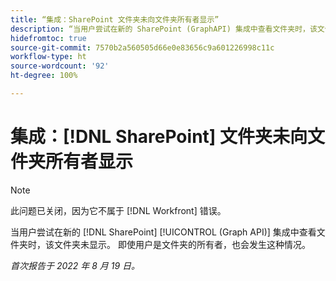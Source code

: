 ```yaml
---
title: “集成：SharePoint 文件夹未向文件夹所有者显示”
description: “当用户尝试在新的 SharePoint (GraphAPI) 集成中查看文件夹时，该文件夹未显示。 即使用户是文件夹的所有者，也会发生这种情况。”
hidefromtoc: true
source-git-commit: 7570b2a560505d66e0e83656c9a601226998c11c
workflow-type: ht
source-wordcount: '92'
ht-degree: 100%

---
```



# 集成：[!DNL SharePoint] 文件夹未向文件夹所有者显示

>[!NOTE]
>
>此问题已关闭，因为它不属于 [!DNL Workfront] 错误。

当用户尝试在新的 [!DNL SharePoint] [!UICONTROL (Graph API)] 集成中查看文件夹时，该文件夹未显示。 即使用户是文件夹的所有者，也会发生这种情况。

_首次报告于 2022 年 8 月 19 日。_

